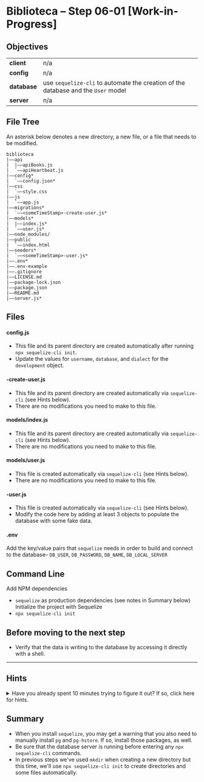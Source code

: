 # Biblioteca – Step 06-01 [Work-in-Progress]

## Objectives
|              |                                                                                   |
|:------------ | :-------------------------------------------------------------------------------- |
| **client**   | n/a                                                                               |
| **config**   | n/a                                                                               |
| **database** | use `sequelize-cli` to automate the creation of the database and the `User` model |
| **server**   | n/a                                                                               |

## File Tree
An asterisk below denotes a new directory, a new file, or a file that needs to be modified.
```
biblioteca
|––api
|  |––apiBooks.js
|  `––apiHeartbeat.js
|––config*
|  `––config.json*
|––css
|  `––style.css
|––js
|  `––app.js
|––migrations*
|  `––<someTimeStamp>-create-user.js*
|––models*
|  |––index.js*
|  `––user.js*
|––node_modules/
|––public
|  `––index.html
|––seeders*
|  `––<someTimeStamp>-user.js*
|––.env*
|––.env-example
|––.gitignore
|––LICENSE.md
|––package-lock.json
|––package.json
|––README.md
|––server.js*
```

## Files
#### config.js
* This file and its parent directory are created automatically after running `npx sequelize-cli init`.
* Update the values for `username`, `database`, and `dialect` for the `development` object.

#### <someTimeStamp>-create-user.js
* This file and its parent directory are created automatically via `sequelize-cli` (see Hints below).
* There are no modifications you need to make to this file.

#### models/index.js
* This file and its parent directory are created automatically via `sequelize-cli` (see Hints below).
* There are no modifications you need to make to this file.

#### models/user.js
* This file is created automatically via `sequelize-cli` (see Hints below).
* There are no modifications you need to make to this file.

#### <someTimeStamp>-user.js
* This file is created automatically via `sequelize-cli` (see Hints below).
* Modify the code here by adding at least 3 objects to populate the database with some fake data.

#### .env
Add the key/value pairs that `sequelize` needs in order to build and connect to the database– `DB_USER`, `DB_PASSWORD`, `DB_NAME`, `DB_LOCAL_SERVER`

## Command Line
Add NPM dependencies
* `sequelize` as production dependencies (see notes in Summary below)
Initialize the project with Sequelize
* `npx sequelize-cli init`

## Before moving to the next step
* Verify that the data is writing to the database by accessing it directly with a shell.

___

## Hints
<details>
  <summary>Have you already spent 10 minutes trying to figure it out? If so, click here for hints.</summary>
    
* Add the foundation files and directories that `sequelize` needs before building the database with `npx sequelize-cli init`
* Create the database with `npx sequelize-cli db:create` (`sequelize` references **config.json** to do this)
* Create the User model with
```bash
npx sequelize-cli model:generate --name User --attributes firstName:string,lastName:string,email:string,gitHubID:integer,gitHubUsername:string
```
* Create the `User` table in the database with `npx sequelize-cli db:migrate`
* Add the template for a seed file, which will later be used to add rows to the `User` table in the database with `npx sequelize-cli seed:generate --name user`
* Seed the database with data by entering `npx sequelize-cli db:seed:all` (remember, you must have data objects in seeders/<someTimeStamp>-user.js in order for this to properly add rows to the database)
* in case you make a mistake
  * `npx sequelize-cli db:seed:undo`
  * `npx sequelize-cli db:migrate:undo`
</details>


## Summary
* When you install `sequelize`, you may get a warning that you also need to manually install `pg` and `pg-hstore`. If so, install those packages, as well.
* Be sure that the database server is running before entering any `npx sequelize-cli` commands.
* In previous steps we've used `mkdir` when creating a new directory but this time, we'll use `npx sequelize-cli init` to create directories and some files automatically.
